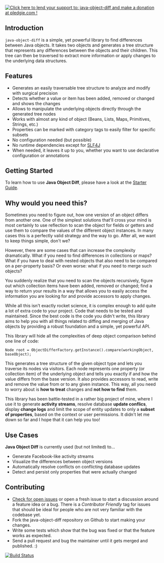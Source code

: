 <a href='https://pledgie.com/campaigns/23224'><img alt='Click here to lend your support to: java-object-diff and make a donation at pledgie.com !' src='https://pledgie.com/campaigns/23224.png?skin_name=chrome' border='0' ></a>

## Introduction

`java-object-diff` is a simple, yet powerful library to find differences between Java objects. It takes two objects and generates a tree structure that represents any differences between the objects and their children. This tree can then be traversed to extract more information or apply changes to the underlying data structures.

## Features

* Generates an easily traversable tree structure to analyze and modify with surgical precision
* Detects whether a value or item has been added, removed or changed and shows the changes
* Allows to manipulate the underlying objects directly through the generated tree nodes
* Works with almost any kind of object (Beans, Lists, Maps, Primitives, Strings, etc.)
* Properties can be marked with category tags to easily filter for specific subsets
* No configuration needed (but possible)
* No runtime dependencies except for [SLF4J](http://www.slf4j.org/)
* When needed, it leaves it up to you, whether you want to use declarative configuration or annotations

## Getting Started

To learn how to use **Java Object Diff**, please have a look at the [Starter Guide](https://github.com/SQiShER/java-object-diff/wiki/Getting-Started).

## Why would you need this?

Sometimes you need to figure out, how one version of an object differs from another one. One of the simplest solutions that'll cross your mind is most certainly to use reflection to scan the object for fields or getters and use them to compare the values of the different object instances. In many cases this is a perfectly valid strategy and the way to go. After all, we want to keep things simple, don't we?

However, there are some cases that can increase the complexity dramatically. What if you need to find differences in collections or maps? What if you have to deal with nested objects that also need to be compared on a per-property basis? Or even worse: what if you need to merge such objects?

You suddenly realize that you need to scan the objects recursively, figure out which collection items have been added, removed or changed; find a way to return your results in a way that allows you to easily access the information you are looking for and provide accessors to apply changes.

While all this isn't exactly rocket science, it is complex enough to add quite a lot of extra code to your project. Code that needs to be tested and maintained. Since the best code is the code you didn't write, this library aims to help you with all things related to diffing and merging of Java objects by providing a robust foundation and a simple, yet powerful API.

This library will hide all the complexities of deep object comparison behind one line of code:

	Node root = ObjectDifferFactory.getInstance().compare(workingObject, baseObject);

This generates a tree structure of the given object type and lets you traverse its nodes via visitors. Each node represents  one property (or collection item) of the underlying object and tells you exactly if and how the value differs from the base version. It also  provides accessors to read, write and remove the value from or to any given instance. This way, all you need to worry about is **how to treat** changes and **not how to find** them.

This library has been battle-tested in a rather big project of mine, where I use it to generate **activity streams**, resolve database **update conflics**, display **change logs** and limit the scope of entity updates to only a **subset of properties**, based on the context or user permissions. It didn't let me down so far and I hope that it can help you too!

## Use Cases

**Java Object Diff** is currently used (but not limited) to...

* Generate Facebook-like activity streams
* Visualize the differences between object versions
* Automatically resolve conflicts on conflicting database updates
* Detect and persist only properties that were actually changed

## Contributing

* [Check for open issues](https://github.com/SQiShER/java-object-diff/issues) or open a fresh issue to start a discussion around a feature idea or a bug. There is a *Contributor Friendly* tag for issues that should be ideal for people who are not very familiar with the codebase yet.
* Fork the java-object-diff repository on Github to start making your changes.
* Write some tests which show that the bug was fixed or that the feature works as expected.
* Send a pull request and bug the maintainer until it gets merged and published. :)
 
[![Build Status](https://travis-ci.org/SQiShER/java-object-diff.png?branch=master)](https://travis-ci.org/SQiShER/java-object-diff)
